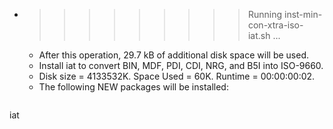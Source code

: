 * >>>>>>>>> Running inst-min-con-xtra-iso-iat.sh ...
  * After this operation, 29.7 kB of additional disk space will be used.
  * Install iat to convert BIN, MDF, PDI, CDI, NRG, and B5I into ISO-9660.
  * Disk size = 4133532K. Space Used = 60K. Runtime = 00:00:00:02.
  * The following NEW packages will be installed:
  ```bash
iat
  ```

